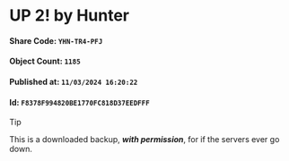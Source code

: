 # UP 2! by Hunter

#### Share Code: ```YHN-TR4-PFJ```
#### Object Count: ```1185```
#### Published at: ```11/03/2024 16:20:22```
#### Id: ```F8378F994820BE1770FC818D37EEDFFF```

> [!TIP]
> This is a downloaded backup, ***with permission***, for if the servers ever go down.
